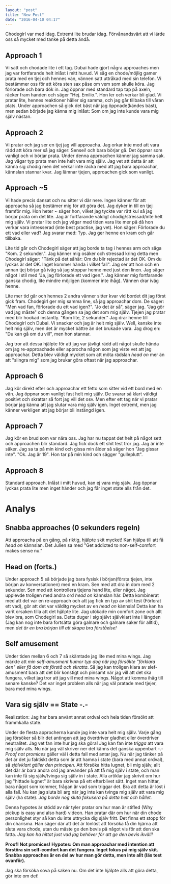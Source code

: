 ```yaml
---
layout: "post"
title: "New Post"
date: "2016-04-10 04:17"
---
```


Chodegirl var med idag. Extremt lite brudar idag. Förvånandsvärt att vi lärde oss så mycket med tanke på detta ändå.

## Approach 1
Vi satt och chodade lite i ett tag. Dubai hade gjort några approaches men jag var fortfarande helt inlåst i mitt huvud. Vi såg en chode/möjlig gamer prata med en tjej och hennes vän, vännen satt uttråkad med sin telefon. Vi bestämmer oss för att köra sten sax påse om vem som skulle köra. Jag förlorade och bara dök in. Jag öppnar med standard tap tap på axeln, räcker fram handen och säger "Hej. Emilio.". Hon ler och verkar bli glad. Vi pratar lite, hennes reaktioner håller sig samma, och jag går tillbaka till våran plats. Under approachen så gick det bäst när jag öppnade(kändes bäst), men sedan började jag känna mig inlåst: Som om jag inte kunde vara mig själv nästan.

## Approach 2
Vi pratar och jag ser en tjej jag vill approacha. Jag orkar inte med att vara rädd att köra mer så jag säger: Sensei! och bara börjar gå. Det öppnar som vanligt och vi börjar prata. Under denna approachen känner jag samma sak. Jag vågar typ prata men inte helt vara mig själv. Jag vet att detta är att känna sig chodig men det verkar inte räcka med att jag bara approachar, kännslan stannar kvar. Jag lämnar tjejen, approachen gick som vanligt.

## Approach ~5
Vi hade precis dansat och nu sitter vi där nere. Ingen känner för att approacha så jag bestämer mig för att göra det. Jag dyker in till en tjej framför mig. Hon heter ~ säger hon, vilket jag tyckte var rätt kul så jag börjar prata om det lite. Jag är fortfarande väldigt chodig/stressad/inte helt mig själv. Vi pratar lite och jag vågar med tiden vara lite mer på då hon verkar vara intresserad (inte best practise, jag vet). Hon säger: Förlorade du ett vad eller vad? Jag svarar med: Typ. Jag ger henne en kram och går tillbaka.

Lite tid går och Chodegirl säger att jag borde ta tag i hennes arm och säga "Kom. 2 sekunder.". Jag känner mig osäker och stressad kring detta men Chodegirl säger: "Tänk på det såhär: Om du blir rejectad är det OK. Om du lyckas är det OK. Inget kommer hända i vilket fall". Jag ser att hon och en annan tjej börjar gå iväg så jag stoppar henne med just den linen. Jag säger något i stil med "Ja, jag förlorade ett vad igen.". Jag känner mig fortfarande ganska chodig, lite mindre möjligen (kommer inte ihåg). Vännen drar iväg henne.

Lite mer tid går och hennes 2 andra vänner sitter kvar vid bordet dit jag först gick fram. Chodegirl ger mig samma line, så jag approachar dom. De säger: "Men vad fan, förlorade du ett vad igen?". "Jo det är så", säger jag. "Jag gör vad jag måste" och denna gången sa jag det som mig själv. Tjejen jag pratar med blir hookad instantly. "Kom lite, 2 sekunder." Jag drar henne till Chodegirl och Dubai. Vi snackar och jag är helt mig själv. Well, kanske inte helt mig själv, men det är mycket bättre än det brukade vara. Jag drog en: "Du kan gå om du vill", men hon stannar.

Jag tror att dessa hjälpte för att jag var jävligt rädd att något skulle hända om jag re-approachade eller approcha någon som jag viste vet att jag approachar. Detta blev väldigt mycket som att möta rädslan *head on* mer än att "slingra mig" som jag brukar göra oftast när jag approachar.

## Approach 6
Jag kör direkt efter och approachar ett fetto som sitter vid ett bord med en vän. Jag öppnar som vanligt fast helt mig själv. De svarar så klart väldigt positivt och skrattar så fort jag vill det osv. Men efter ett tag när vi pratar börjar jag känna att jag slutar vara mig själv igen. Inget extremt, men jag känner verkligen att jag börjar bli instängd igen.

## Approach 7
Jag kör en brud som var nära oss. Jag har nu tappat det helt på något sett och approachen blir standard. Jag fick dock ett shit test tror jag. Jag är inte säker. Jag sa ta på min kind och gissa min ålder så säger hon "Jag gissar inte". "Ok. Jag är 19". Hon tar på min kind och sägger "gulleplutt".

## Approach 8
Standard approach. Inlåst i mitt huvud, kan ej vara mig själv. Jag öppnar lyckas prata lite men inget händer och jag får inget state alls från det.

# Analys


## Snabba approaches (0 sekunders regeln)
Att approacha på en gång, på riktig, hjälpte skit mycket! Kan hjälpa till att få *head on* kännslan.
Det Julien sa med "Get addicted to non-self-comfort makes sense nu."

## Head on (forts.)
Under approach 5 så började jag bara fysisk i början(första tjejen, inte början av konversationen) med en kram. Sen med att dra in dom med 2 sekunder. Sen med att kontrollera tjejens hand lite, eller något. Jag upplevde troligen med andra ord *head on* kännslan här. Detta kombinerat med att det var en re-approach och att jag fick en typ av shit test (Förlorat ett vad), gör att det var välditg mycket av en *head on* kännsla! Detta kan ha varit orsaken tilla att det hjälpte lite. Jag utökade min comfort zone och allt blev bra, som Chodegirl sa.
Detta duger i sig självt självklart inte i längden (Jag kan nog inte bara fortsätta göra galnare och galnare saker för alltid), men *det är en bra början till att skapa bra förståelse!*

## Self amusement
Under tiden mellan 6 och 7 så skämtade jag lite med mina wings. Jag märkte att *min self-amusment humor typ dog när jag försökte "förklara den" eller få dom att förstå och skratta*. Så jag kan troligen klara av slef-amusment bara att det blir konstigt och pinsamt när jag vill att det ska fungera, vilket jag tror att jag vill med mina wings. Något att komma ihåg till senare kanske? Det var inget problem alls när jag väl pratade med tjejer, bara med mina wings.

## Vara sig själv == State -.-
Realization: Jag har bara använt annat ordval och hela tiden försökt att frammkalla state.

Under de flesta approcherna kunde jag inte vara helt mig själv. Varje gång jag försöker så blir det antingen att jag överdriver gladhet eller överdriver neutralitet. Jag vet fan inte hur jag ska göra! Jag kan fan inte *trigga* att vara mig själv alls. Nu när jag väl skriver ner det känns det ganska uppenbart -.- *Proof not promices* gäller väl i detta fall med antar jag. Nu när jag tänker på det är det ju faktiskt detta som är att hamna i state (bara med annat ordval), så *självklart gäller den principen*. Att försöka hitta lugnet, bli mig själv, allt det där är bara andra ord jag använder på att få mig själv i state, och man kan inte få sig själv/tvinga sig själv in i state. Alla artiklar jag skrivit om hur jag "hittade lugnet" är bara skrivna på ett efterblivet sätt. Inget man hittar, bara något som kommer, frågan är vad som triggar det. Bra att detta är löst i alla fall. Nu kan jag sluta bli arg när jag inte kan tvinga mig själv att vara mig själv (ha state). *Jag borde nog sluta fokusera på detta helt och hållet.*

Denna hypotes är stödd av när tyler pratar om hur man är stifled (Why pickup is easy and also hard) videon. Han pratar där om hur när din chode personlighet styr så kan du inte uttrycka dig själv fritt. Det finns ett stopp för din charisma. Han säger där att det är lönlöst att försöka få din hjärna att sluta vara chode, utan du måste ge den bevis på något vis för att den ska fatta. *Jag kan ha hittat just vad jag behöver för att ge den bevis ikväll!*

**Proof! Not promices!**
**Hypotes: Om man approachar med intention att förstöra sin self-comfort kan det fungera. Inget fokus på mig själv skit. Snabba approaches är en del av hur man gör detta, men inte allt (läs test ovanför).**

Jag ska försöka sova på saken nu. Om det inte hjälpte alls att göra detta, gör inte om det!
